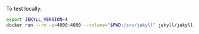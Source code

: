 
To test locally:

```sh
export JEKYLL_VERSION=4
docker run --rm -p=4000:4000 --volume="$PWD:/srv/jekyll" jekyll/jekyll:$JEKYLL_VERSION jekyll serve
```